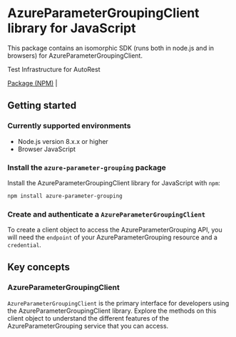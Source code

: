 # AzureParameterGroupingClient library for JavaScript

This package contains an isomorphic SDK (runs both in node.js and in browsers) for AzureParameterGroupingClient.

Test Infrastructure for AutoRest

[Package (NPM)](https://www.npmjs.com/package/azure-parameter-grouping) |

## Getting started

### Currently supported environments

- Node.js version 8.x.x or higher
- Browser JavaScript


### Install the `azure-parameter-grouping` package

Install the AzureParameterGroupingClient library for JavaScript with `npm`:

```bash
npm install azure-parameter-grouping
```

### Create and authenticate a `AzureParameterGroupingClient`

To create a client object to access the AzureParameterGrouping API, you will need the `endpoint` of your AzureParameterGrouping resource and a `credential`.
## Key concepts

### AzureParameterGroupingClient

`AzureParameterGroupingClient` is the primary interface for developers using the AzureParameterGroupingClient library. Explore the methods on this client object to understand the different features of the AzureParameterGrouping service that you can access.

